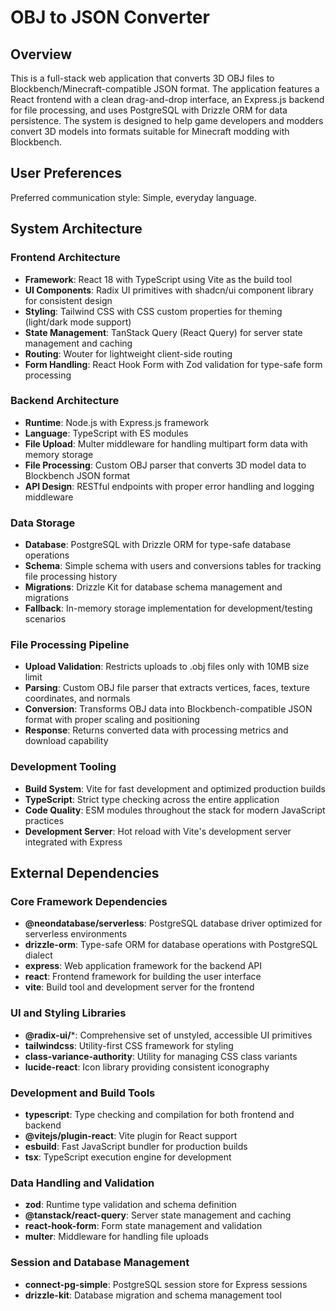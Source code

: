 # OBJ to JSON Converter

## Overview

This is a full-stack web application that converts 3D OBJ files to Blockbench/Minecraft-compatible JSON format. The application features a React frontend with a clean drag-and-drop interface, an Express.js backend for file processing, and uses PostgreSQL with Drizzle ORM for data persistence. The system is designed to help game developers and modders convert 3D models into formats suitable for Minecraft modding with Blockbench.

## User Preferences

Preferred communication style: Simple, everyday language.

## System Architecture

### Frontend Architecture
- **Framework**: React 18 with TypeScript using Vite as the build tool
- **UI Components**: Radix UI primitives with shadcn/ui component library for consistent design
- **Styling**: Tailwind CSS with CSS custom properties for theming (light/dark mode support)
- **State Management**: TanStack Query (React Query) for server state management and caching
- **Routing**: Wouter for lightweight client-side routing
- **Form Handling**: React Hook Form with Zod validation for type-safe form processing

### Backend Architecture
- **Runtime**: Node.js with Express.js framework
- **Language**: TypeScript with ES modules
- **File Upload**: Multer middleware for handling multipart form data with memory storage
- **File Processing**: Custom OBJ parser that converts 3D model data to Blockbench JSON format
- **API Design**: RESTful endpoints with proper error handling and logging middleware

### Data Storage
- **Database**: PostgreSQL with Drizzle ORM for type-safe database operations
- **Schema**: Simple schema with users and conversions tables for tracking file processing history
- **Migrations**: Drizzle Kit for database schema management and migrations
- **Fallback**: In-memory storage implementation for development/testing scenarios

### File Processing Pipeline
- **Upload Validation**: Restricts uploads to .obj files only with 10MB size limit
- **Parsing**: Custom OBJ file parser that extracts vertices, faces, texture coordinates, and normals
- **Conversion**: Transforms OBJ data into Blockbench-compatible JSON format with proper scaling and positioning
- **Response**: Returns converted data with processing metrics and download capability

### Development Tooling
- **Build System**: Vite for fast development and optimized production builds
- **TypeScript**: Strict type checking across the entire application
- **Code Quality**: ESM modules throughout the stack for modern JavaScript practices
- **Development Server**: Hot reload with Vite's development server integrated with Express

## External Dependencies

### Core Framework Dependencies
- **@neondatabase/serverless**: PostgreSQL database driver optimized for serverless environments
- **drizzle-orm**: Type-safe ORM for database operations with PostgreSQL dialect
- **express**: Web application framework for the backend API
- **react**: Frontend framework for building the user interface
- **vite**: Build tool and development server for the frontend

### UI and Styling Libraries
- **@radix-ui/***: Comprehensive set of unstyled, accessible UI primitives
- **tailwindcss**: Utility-first CSS framework for styling
- **class-variance-authority**: Utility for managing CSS class variants
- **lucide-react**: Icon library providing consistent iconography

### Development and Build Tools
- **typescript**: Type checking and compilation for both frontend and backend
- **@vitejs/plugin-react**: Vite plugin for React support
- **esbuild**: Fast JavaScript bundler for production builds
- **tsx**: TypeScript execution engine for development

### Data Handling and Validation
- **zod**: Runtime type validation and schema definition
- **@tanstack/react-query**: Server state management and caching
- **react-hook-form**: Form state management and validation
- **multer**: Middleware for handling file uploads

### Session and Database Management
- **connect-pg-simple**: PostgreSQL session store for Express sessions
- **drizzle-kit**: Database migration and schema management tool